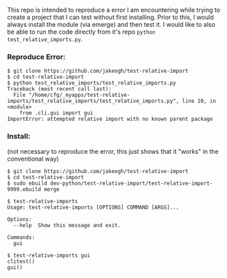 This repo is intended to reproduce a error I am encountering while trying to create a project that I can test without first installing. Prior to this, I would always install the module (via emerge) and then test it. I would like to also be able to run the code directly from it's repo `python test_relative_imports.py`.

### Reproduce Error:
```
$ git clone https://github.com/jakeogh/test-relative-import
$ cd test-relative-import
$ python test_relative_imports/test_relative_imports.py
Traceback (most recent call last):
  File "/home/cfg/_myapps/test-relative-imports/test_relative_imports/test_relative_imports.py", line 10, in <module>
    from .cli.gui import gui
ImportError: attempted relative import with no known parent package

```

### Install:
(not necessary to reproduce the error, this just shows that it "works" in the conventional way)

```
$ git clone https://github.com/jakeogh/test-relative-import
$ cd test-relative-import
$ sudo ebuild dev-python/test-relative-import/test-relative-import-9999.ebuild merge

$ test-relative-imports
Usage: test-relative-imports [OPTIONS] COMMAND [ARGS]...

Options:
  --help  Show this message and exit.

Commands:
  gui

$ test-relative-imports gui
clitest()
gui()

```

